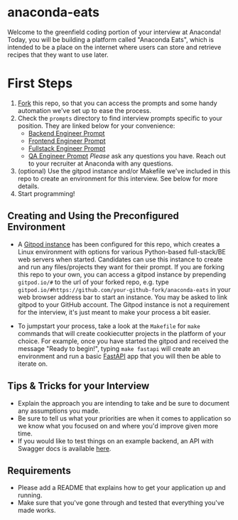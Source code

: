 # anaconda-eats
Welcome to the greenfield coding portion of your interview at Anaconda! Today, you will be building a platform called "Anaconda Eats", which is intended to be a place on the internet where users can store and retrieve recipes that they want to use later.

# First Steps
1. [Fork](https://docs.github.com/en/get-started/quickstart/fork-a-repo) this repo, so that you can access the prompts and some handy automation we've set up to ease the process.
2. Check the `prompts` directory to find interview prompts specific to your position. They are linked below for your convenience:
    * [Backend Engineer Prompt](prompts/prompt_backend.md)
    * [Frontend Engineer Prompt](prompts/prompt_frontend.md)
    * [Fullstack Engineer Prompt](prompts/prompt_fullstack.md)
    * [QA Engineer Prompt](prompts/prompt_qa.md)
*Please* ask any questions you have. Reach out to your recruiter at Anaconda with any questions.
4. (optional) Use the gitpod instance and/or Makefile we've included in this repo to create an environment for this interview. See below for more details.
5. Start programming! 

## Creating and Using the Preconfigured Environment
* A [Gitpod instance](https://gitpod.io/#https://github.com/anaconda-interviews/anaconda-eats) has been configured for this repo, which creates a Linux environment with options for various Python-based full-stack/BE web servers when started. Candidates can use this instance to create and run any files/projects they want for their prompt. If you are forking this repo to your own, you can access a gitpod instance by prepending `gitpod.io/#` to the url of your forked repo, e.g. type `gitpod.io/#https://github.com/your-github-fork/anaconda-eats` in your web browser address bar to start an instance. You may be asked to link gitpod to your GitHub account. The Gitpod instance is not a requirement for the interview, it's just meant to make your process a bit easier.

* To jumpstart your process, take a look at the `Makefile` for `make` commands that will create cookiecutter projects in the platform of your choice. For example, once you have started the gitpod and received the message "Ready to begin!", typing `make fastapi` will create an environment and run a basic [FastAPI](https://fastapi.tiangolo.com/) app that you will then be able to iterate on.


## Tips & Tricks for your Interview
- Explain the approach you are intending to take and be sure to document any assumptions you made. 
- Be sure to tell us what your priorities are when it comes to application so we know what you focused on and where you'd improve given more time.
- If you would like to test things on an example backend, an API with Swagger docs is available [here](http://anacondaeats.pythonanywhere.com/).

## Requirements
- Please add a README that explains how to get your application up and running.
- Make sure that you've gone through and tested that everything you've made works.